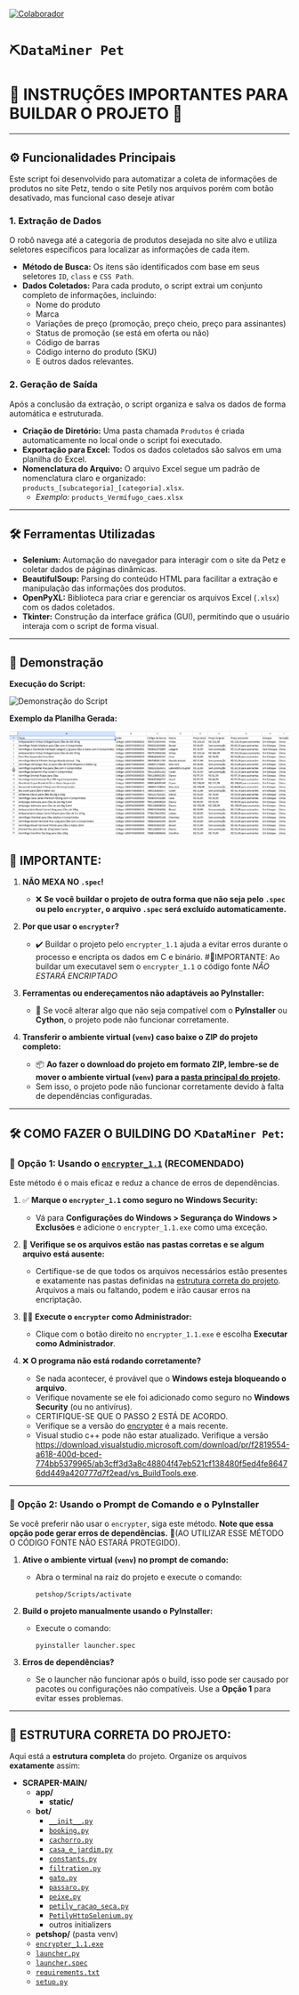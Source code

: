 [![Colaborador](https://img.shields.io/badge/Colaborador-brantst-green)](https://github.com/brantst)

# `⛏️DataMiner Pet`
# 🚀 INSTRUÇÕES IMPORTANTES PARA BUILDAR O PROJETO 🚀
---

## ⚙️ Funcionalidades Principais

Este script foi desenvolvido para automatizar a coleta de informações de produtos no site Petz, tendo o site Petily nos arquivos porém com botão desativado, mas funcional caso deseje ativar

### 1. Extração de Dados

O robô navega até a categoria de produtos desejada no site alvo e utiliza seletores específicos para localizar as informações de cada item.

-   **Método de Busca:** Os itens são identificados com base em seus seletores `ID`, `class` e `CSS Path`.
-   **Dados Coletados:** Para cada produto, o script extrai um conjunto completo de informações, incluindo:
    -   Nome do produto
    -   Marca
    -   Variações de preço (promoção, preço cheio, preço para assinantes)
    -   Status de promoção (se está em oferta ou não)
    -   Código de barras
    -   Código interno do produto (SKU)
    -   E outros dados relevantes.

### 2. Geração de Saída

Após a conclusão da extração, o script organiza e salva os dados de forma automática e estruturada.

-   **Criação de Diretório:** Uma pasta chamada `Produtos` é criada automaticamente no local onde o script foi executado.
-   **Exportação para Excel:** Todos os dados coletados são salvos em uma planilha do Excel.
-   **Nomenclatura do Arquivo:** O arquivo Excel segue um padrão de nomenclatura claro e organizado: `products_[subcategoria]_[categoria].xlsx`.
    -   *Exemplo:* `products_Vermífugo_caes.xlsx`

---

## 🛠️ Ferramentas Utilizadas

-   **Selenium:** Automação do navegador para interagir com o site da Petz e coletar dados de páginas dinâmicas.
-   **BeautifulSoup:** Parsing do conteúdo HTML para facilitar a extração e manipulação das informações dos produtos.
-   **OpenPyXL:** Biblioteca para criar e gerenciar os arquivos Excel (`.xlsx`) com os dados coletados.
-   **Tkinter:** Construção da interface gráfica (GUI), permitindo que o usuário interaja com o script de forma visual.

---

## 📸 Demonstração

**Execução do Script:**

![Demonstração do Script](assets/demo.gif)

**Exemplo da Planilha Gerada:**

![Exemplo da Planilha Excel Gerada](assets/excel_dados_petz.png)

## 🔴 IMPORTANTE:

1. **NÃO MEXA NO `.spec`!**
   - ❌ **Se você buildar o projeto de outra forma que não seja pelo `.spec` ou pelo `encrypter`, o arquivo `.spec` será excluído automaticamente.**

2. **Por que usar o `encrypter`?**
   - ✔️ Buildar o projeto pelo `encrypter_1.1` ajuda a evitar erros durante o processo e encripta os dados em C e binário. #🔴IMPORTANTE: Ao buildar um executavel sem o `encrypter_1.1` o código fonte *NÂO ESTARÁ ENCRIPTADO*

3. **Ferramentas ou endereçamentos não adaptáveis ao PyInstaller:**
   - 🔧 Se você alterar algo que não seja compatível com o **PyInstaller** ou **Cython**, o projeto pode não funcionar corretamente.

4. **Transferir o ambiente virtual (`venv`) caso baixe o ZIP do projeto completo:**
   - 📦 **Ao fazer o download do projeto em formato ZIP, lembre-se de mover o ambiente virtual (`venv`) para a [pasta principal do projeto](https://github.com/brantst/scraperALPHA/tree/main#-estrutura-correta-do-projeto).**
   - Sem isso, o projeto pode não funcionar corretamente devido à falta de dependências configuradas.


---

## 🛠️ COMO FAZER O BUILDING DO `⛏️DataMiner Pet`:

### 🔹 **Opção 1: Usando o [`encrypter_1.1`](https://github.com/brantst/scraperALPHA/blob/main/encrypter_1.1.exe) (RECOMENDADO)**
Este método é o mais eficaz e reduz a chance de erros de dependências.  

1. ✅ **Marque o `encrypter_1.1` como seguro no Windows Security:**
   - Vá para **Configurações do Windows > Segurança do Windows > Exclusões** e adicione o `encrypter_1.1.exe` como uma exceção.

2. 📂 **Verifique se os arquivos estão nas pastas corretas e se algum arquivo está ausente:**
   - Certifique-se de que  todos os arquivos necessários estão presentes e exatamente nas pastas definidas na [estrutura correta do projeto](https://github.com/brantst/scraperALPHA/tree/main#-estrutura-correta-do-projeto). Arquivos a mais ou faltando, podem e irão causar erros na encriptação.

3. 👨‍💻 **Execute o `encrypter` como Administrador:**
   - Clique com o botão direito no `encrypter_1.1.exe` e escolha **Executar como Administrador**.

4. ❌ **O programa não está rodando corretamente?**
   - Se nada acontecer, é provável que o **Windows esteja bloqueando o arquivo**.
   - Verifique novamente se ele foi adicionado como seguro no **Windows Security** (ou no antivírus).
   - CERTIFIQUE-SE QUE O PASSO 2 ESTÁ DE ACORDO.
   - Verifique se a versão do [encrypter](https://github.com/brantst/scraperALPHA/blob/main/encrypter_1.1.exe) é a mais recente.
   - Visual studio c++ pode não estar atualizado. Verifique a versão https://download.visualstudio.microsoft.com/download/pr/f2819554-a618-400d-bced-774bb5379965/ab3cff3d3a8c48804f47eb521cf138480f5ed4fe86476dd449a420777d7f2ead/vs_BuildTools.exe.

---

### 🔹 **Opção 2: Usando o Prompt de Comando e o PyInstaller**
Se você preferir não usar o `encrypter`, siga este método. **Note que essa opção pode gerar erros de dependências.**
🔴(AO UTILIZAR ESSE MÉTODO O CÓDIGO FONTE NÃO ESTARÁ PROTEGIDO).

1. **Ative o ambiente virtual (`venv`) no prompt de comando:**
   - Abra o terminal na raiz do projeto e execute o comando:
     ```
     petshop/Scripts/activate
     ```

2. **Build o projeto manualmente usando o PyInstaller:**
   - Execute o comando:
     ```
     pyinstaller launcher.spec
     ```

3. **Erros de dependências?**
   - Se o launcher não funcionar após o build, isso pode ser causado por pacotes ou configurações não compatíveis. Use a **Opção 1** para evitar esses problemas.

---

## 📂 ESTRUTURA CORRETA DO PROJETO:

Aqui está a **estrutura completa** do projeto. Organize os arquivos **exatamente** assim:

- **SCRAPER-MAIN/**
  - **app/**
    - **static/**
  - **bot/**
    - [`__init__.py`](https://github.com/brantst/scraperALPHA/blob/main/bot/__init__.py)
    - [`booking.py`](https://github.com/brantst/scraperALPHA/blob/main/bot/booking.py)
    - [`cachorro.py`](https://github.com/brantst/scraperALPHA/blob/main/bot/cachorro.py)
    - [`casa_e_jardim.py`](https://github.com/brantst/scraperALPHA/blob/main/bot/casa_e_jardim.py)
    - [`constants.py`](https://github.com/brantst/scraperALPHA/blob/main/bot/constants.py)
    - [`filtration.py`](https://github.com/brantst/scraperALPHA/blob/main/bot/filtration.py)
    - [`gato.py`](https://github.com/brantst/scraperALPHA/blob/main/bot/gato.py)
    - [`passaro.py`](https://github.com/brantst/scraperALPHA/blob/main/bot/passaro.py)
    - [`peixe.py`](https://github.com/brantst/scraperALPHA/blob/main/bot/peixe.py)
    - [`petily_racao_seca.py`](https://github.com/brantst/scraperALPHA/blob/main/bot/petily_racao_seca.py)
    - [`PetilyHttpSelenium.py`](https://github.com/brantst/scraperALPHA/blob/main/bot/PetilyHttpSelenium.py)
    - outros initializers
  - **petshop/**  (pasta venv)
  - [`encrypter_1.1.exe`](https://github.com/brantst/scraperALPHA/blob/main/encrypter_1.1.exe)
  - [`launcher.py`](https://github.com/brantst/scraperALPHA/blob/main/launcher.py)
  - [`launcher.spec`](https://github.com/brantst/scraperALPHA/blob/main/launcher.spec)
  - [`requirements.txt`](https://github.com/brantst/scraperALPHA/blob/main/requirements.txt)
  - [`setup.py`](https://github.com/brantst/scraperALPHA/blob/main/setup.py)



